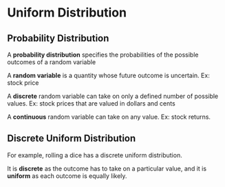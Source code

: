# Uniform Distribution

## Probability Distribution

A **probability distribution** specifies the probabilities of the possible outcomes of a random variable

A **random variable** is a quantity whose future outcome is uncertain. Ex: stock price

A **discrete** random variable can take on only a defined number of possible values. Ex: stock prices that are valued in dollars and cents

A **continuous** random variable can take on any value. Ex: stock returns.


## Discrete Uniform Distribution

For example, rolling a dice has a discrete uniform distribution.

It is **discrete** as the outcome has to take on a particular value, and it is **uniform** as each outcome is equally likely.
